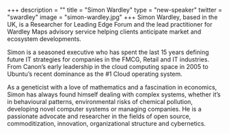 +++
description = ""
title = "Simon Wardley"
type = "new-speaker"
twitter = "swardley"
image = "simon-wardley.jpg"
+++
Simon Wardley, based in the UK, is a Researcher for Leading Edge Forum and the lead practitioner for Wardley Maps advisory service helping clients anticipate market and ecosystem developments.

Simon is a seasoned executive who has spent the last 15 years defining future IT strategies for companies in the FMCG, Retail and IT industries.  From Canon’s early leadership in the cloud computing space in 2005 to Ubuntu’s recent dominance as the #1 Cloud operating system.

As a geneticist with a love of mathematics and a fascination in economics, Simon has always found himself dealing with complex systems, whether it’s in behavioural patterns, environmental risks of chemical pollution, developing novel computer systems or managing companies.  He is a passionate advocate and researcher in the fields of open source, commoditization, innovation, organizational structure and cybernetics.